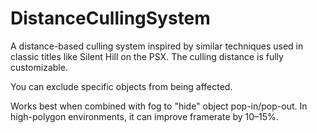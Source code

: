 # DistanceCullingSystem

A distance-based culling system inspired by similar techniques used in classic titles like Silent Hill on the PSX.
The culling distance is fully customizable.

You can exclude specific objects from being affected.

Works best when combined with fog to "hide" object pop-in/pop-out.
In high-polygon environments, it can improve framerate by 10–15%.
